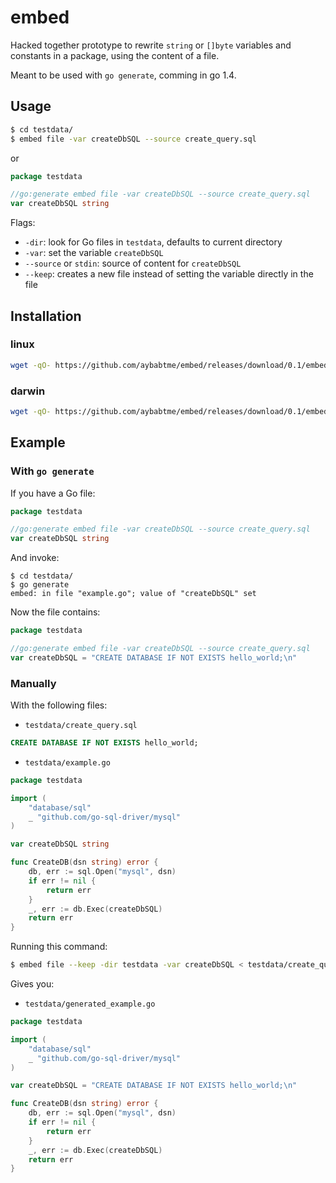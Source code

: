 # embed

Hacked together prototype to rewrite `string` or `[]byte` variables and
constants in a package, using the content of a file.

Meant to be used with `go generate`, comming in go 1.4.

## Usage

```bash
$ cd testdata/
$ embed file -var createDbSQL --source create_query.sql
```

or

```go
package testdata

//go:generate embed file -var createDbSQL --source create_query.sql
var createDbSQL string
```

Flags:

* `-dir`: look for Go files in `testdata`, defaults to current directory
* `-var`: set the variable `createDbSQL`
* `--source` or `stdin`: source of content for `createDbSQL`
* `--keep`: creates a new file instead of setting the variable directly in the file

## Installation

### linux

```bash
wget -qO- https://github.com/aybabtme/embed/releases/download/0.1/embed_linux.tar.gz | tar xvz
```

### darwin

```bash
wget -qO- https://github.com/aybabtme/embed/releases/download/0.1/embed_darwin.tar.gz | tar xvz
```

## Example

### With `go generate`

If you have a Go file:

```go
package testdata

//go:generate embed file -var createDbSQL --source create_query.sql
var createDbSQL string
```

And invoke:

```
$ cd testdata/
$ go generate
embed: in file "example.go"; value of "createDbSQL" set
```

Now the file contains:

```go
package testdata

//go:generate embed file -var createDbSQL --source create_query.sql
var createDbSQL = "CREATE DATABASE IF NOT EXISTS hello_world;\n"
```

### Manually

With the following files:

* `testdata/create_query.sql`

```SQL
CREATE DATABASE IF NOT EXISTS hello_world;
```

* `testdata/example.go`

```go
package testdata

import (
    "database/sql"
    _ "github.com/go-sql-driver/mysql"
)

var createDbSQL string

func CreateDB(dsn string) error {
    db, err := sql.Open("mysql", dsn)
    if err != nil {
        return err
    }
    _, err := db.Exec(createDbSQL)
    return err
}

```

Running this command:

```bash
$ embed file --keep -dir testdata -var createDbSQL < testdata/create_query.sql
```

Gives you:

* `testdata/generated_example.go`

```go
package testdata

import (
    "database/sql"
    _ "github.com/go-sql-driver/mysql"
)

var createDbSQL = "CREATE DATABASE IF NOT EXISTS hello_world;\n"

func CreateDB(dsn string) error {
    db, err := sql.Open("mysql", dsn)
    if err != nil {
        return err
    }
    _, err := db.Exec(createDbSQL)
    return err
}
```
